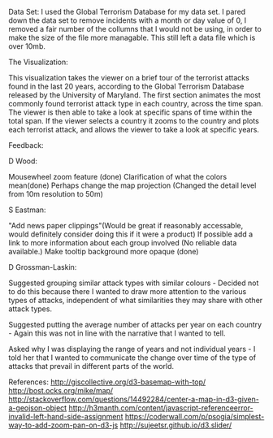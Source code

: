 
Data Set:
I used the Global Terrorism Database for my data set. I pared down the data set to remove incidents with a month or day value of 0,
I removed a fair number of the collumns that I would not be using, in order to make the size of the file more managable. This still left a data file which is over 10mb. 

The Visualization:

This visualization takes the viewer on a brief tour of the terrorist attacks found in the last 20 years, according to the Global Terrorism Database released by the University of Maryland. The first section animates the most commonly found terrorist attack type in each country, across the time span. The viewer is then able to take a look at specific spans of time within the total span. If the viewer selects a country it zooms to the country and plots each terrorist attack, and allows the viewer to take a look at specific years.

Feedback:

D Wood:

Mousewheel zoom feature (done)
Clarification of what the colors mean(done)
Perhaps change the map projection (Changed the detail level from 10m resolution to 50m)

S Eastman:

"Add news paper clippings"(Would be great if reasonably accessable, would definitely consider doing this if it were a product)
If possible add a link to more information about each group involved (No reliable data available.)
Make tooltip background more opaque (done)

D Grossman-Laskin:

Suggested grouping similar attack types with similar colours - Decided not to do this because there I wanted to draw more attention to the various types of attacks, independent of what similarities they may share with other attack types.

Suggested putting the average number of attacks per year on each country - Again this was not in line with the narrative that I wanted to tell.

Asked why I was displaying the range of years and not individual years - I told her that I wanted to communicate the change over time of the type of attacks that prevail in different parts of the world.




References:
http://giscollective.org/d3-basemap-with-top/
http://bost.ocks.org/mike/map/
http://stackoverflow.com/questions/14492284/center-a-map-in-d3-given-a-geojson-object
http://h3manth.com/content/javascript-referenceerror-invalid-left-hand-side-assignment
https://coderwall.com/p/psogia/simplest-way-to-add-zoom-pan-on-d3-js
http://sujeetsr.github.io/d3.slider/

